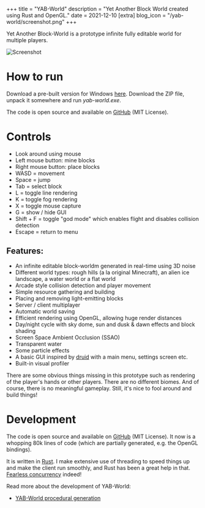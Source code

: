 +++
title = "YAB-World"
description = "Yet Another Block World created using Rust and OpenGL."
date = 2021-12-10
[extra]
blog_icon = "/yab-world/screenshot.png"
+++

Yet Another Block-World is a prototype infinite fully editable world for multiple players.

![Screenshot](/yab-world/screenshot.png)

# How to run

Download a pre-built version for Windows [here](https://github.com/grunnt/yab-world/releases). Download the ZIP file, unpack it somewhere and run *yab-world.exe*.

The code is open source and available on [GitHub](https://github.com/grunnt/yab-world) (MIT License).

# Controls

- Look around using mouse
- Left mouse button: mine blocks
- Right mouse button: place blocks
- WASD = movement
- Space = jump
- Tab = select block
- L = toggle line rendering
- K = toggle fog rendering
- X = toggle mouse capture
- G = show / hide GUI
- Shift + F = toggle "god mode" which enables flight and disables collision detection
- Escape = return to menu

## Features:
- An infinite editable block-worldm generated in real-time using 3D noise
- Different world types: rough hills (a la original Minecraft), an alien ice landscape, a water world or a flat world
- Arcade style collision detection and player movement
- Simple resource gathering and building
- Placing and removing light-emitting blocks
- Server / client multiplayer
- Automatic world saving
- Efficient rendering using OpenGL, allowing huge render distances
- Day/night cycle with sky dome, sun and dusk & dawn effects and block shading
- Screen Space Ambient Occlusion (SSAO)
- Transparent water
- Some particle effects
- A basic GUI inspired by [druid](https://docs.rs/druid/latest/druid) with a main menu, settings screen etc.
- Built-in visual profiler

There are some obvious things missing in this prototype such as rendering of the player's hands or other players. There are no different biomes. And of course, there is no meaningful gameplay. Still, it's nice to fool around and build things!

# Development

The code is open source and available on [GitHub](https://github.com/grunnt/yab-world) (MIT License). It now is a whopping 80k lines of code (which are partially generated, e.g. the OpenGL bindings).

It is written in [Rust](https://www.rust-lang.org). I make extensive use of threading to speed things up and make the client run smoothly, and Rust has been a great help in that. [Fearless concurrency](https://doc.rust-lang.org/book/ch16-00-concurrency.html) indeed!

Read more about the development of YAB-World:
- [YAB-World procedural generation](/blog/yab-world-generation)